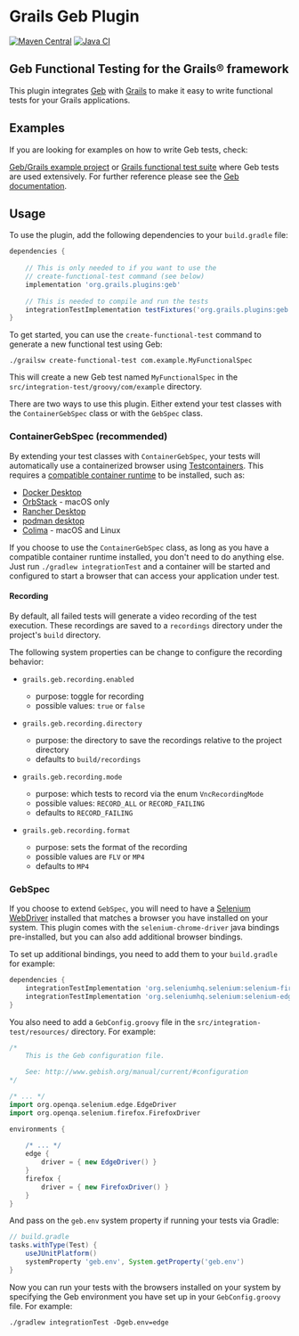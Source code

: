 # Grails Geb Plugin

[![Maven Central](https://img.shields.io/maven-central/v/org.grails.plugins/geb.svg?label=Maven%20Central)](https://central.sonatype.com/artifact/org.grails.plugins/geb)
[![Java CI](https://github.com/grails/geb/actions/workflows/gradle.yml/badge.svg?event=push)](https://github.com/grails/geb/actions/workflows/gradle.yml)

## Geb Functional Testing for the Grails® framework

This plugin integrates [Geb](https://www.gebish.org) with [Grails](https://www.grails.org) to make it easy to write functional tests for your Grails applications.

## Examples

If you are looking for examples on how to write Geb tests, check:

[Geb/Grails example project](https://github.com/grails-samples/geb-example-grails) or [Grails functional test suite](https://github.com/grails/grails-functional-tests) where Geb tests are used extensively.
For further reference please see the [Geb documentation](https://www.gebish.org).

## Usage

To use the plugin, add the following dependencies to your `build.gradle` file:
```groovy
dependencies {
    
    // This is only needed to if you want to use the
    // create-functional-test command (see below)
    implementation 'org.grails.plugins:geb'
    
    // This is needed to compile and run the tests
    integrationTestImplementation testFixtures('org.grails.plugins:geb')
}
```

To get started, you can use the `create-functional-test` command to generate a new functional test using Geb:

```console
./grailsw create-functional-test com.example.MyFunctionalSpec
```

This will create a new Geb test named `MyFunctionalSpec` in the `src/integration-test/groovy/com/example` directory.

There are two ways to use this plugin. Either extend your test classes with the `ContainerGebSpec` class or with the `GebSpec` class.

### ContainerGebSpec (recommended)

By extending your test classes with `ContainerGebSpec`, your tests will automatically use a containerized browser using [Testcontainers](https://java.testcontainers.org/).
This requires a [compatible container runtime](https://java.testcontainers.org/supported_docker_environment/) to be installed, such as:

- [Docker Desktop](https://www.docker.com/products/docker-desktop/)
- [OrbStack](https://orbstack.dev/) - macOS only
- [Rancher Desktop](https://rancherdesktop.io/)
- [podman desktop](https://podman-desktop.io/)
- [Colima](https://github.com/abiosoft/colima) - macOS and Linux

If you choose to use the `ContainerGebSpec` class, as long as you have a compatible container runtime installed, you don't need to do anything else.
Just run `./gradlew integrationTest` and a container will be started and configured to start a browser that can access your application under test.

#### Recording
By default, all failed tests will generate a video recording of the test execution. These recordings are saved to a `recordings` directory under the project's `build` directory.  

The following system properties can be change to configure the recording behavior:
* `grails.geb.recording.enabled`
  * purpose: toggle for recording
  * possible values: `true` or `false`


* `grails.geb.recording.directory`
    * purpose: the directory to save the recordings relative to the project directory
    * defaults to `build/recordings`


* `grails.geb.recording.mode`
    * purpose: which tests to record via the enum `VncRecordingMode`
    * possible values: `RECORD_ALL` or `RECORD_FAILING`
    * defaults to `RECORD_FAILING`


* `grails.geb.recording.format`
    * purpose: sets the format of the recording
    * possible values are `FLV` or `MP4`
    * defaults to `MP4`

### GebSpec

If you choose to extend `GebSpec`, you will need to have a [Selenium WebDriver](https://www.selenium.dev/documentation/webdriver/browsers/) installed that matches a browser you have installed on your system.
This plugin comes with the `selenium-chrome-driver` java bindings pre-installed, but you can also add additional browser bindings.

To set up additional bindings, you need to add them to your `build.gradle` for example:
```groovy
dependencies {
    integrationTestImplementation 'org.seleniumhq.selenium:selenium-firefox-driver'
    integrationTestImplementation 'org.seleniumhq.selenium:selenium-edge-driver'
}
```

You also need to add a `GebConfig.groovy` file in the `src/integration-test/resources/` directory. For example:
```groovy
/*
    This is the Geb configuration file.

    See: http://www.gebish.org/manual/current/#configuration
*/

/* ... */
import org.openqa.selenium.edge.EdgeDriver
import org.openqa.selenium.firefox.FirefoxDriver

environments {
    
    /* ... */
    edge {
        driver = { new EdgeDriver() }
    }
    firefox {
        driver = { new FirefoxDriver() }
    }
}
```

And pass on the `geb.env` system property if running your tests via Gradle:
```groovy
// build.gradle
tasks.withType(Test) {
    useJUnitPlatform()
    systemProperty 'geb.env', System.getProperty('geb.env')
}
```

Now you can run your tests with the browsers installed on your system by specifying the Geb environment you have set up in your `GebConfig.groovy` file. For example:
```console
./gradlew integrationTest -Dgeb.env=edge
```

